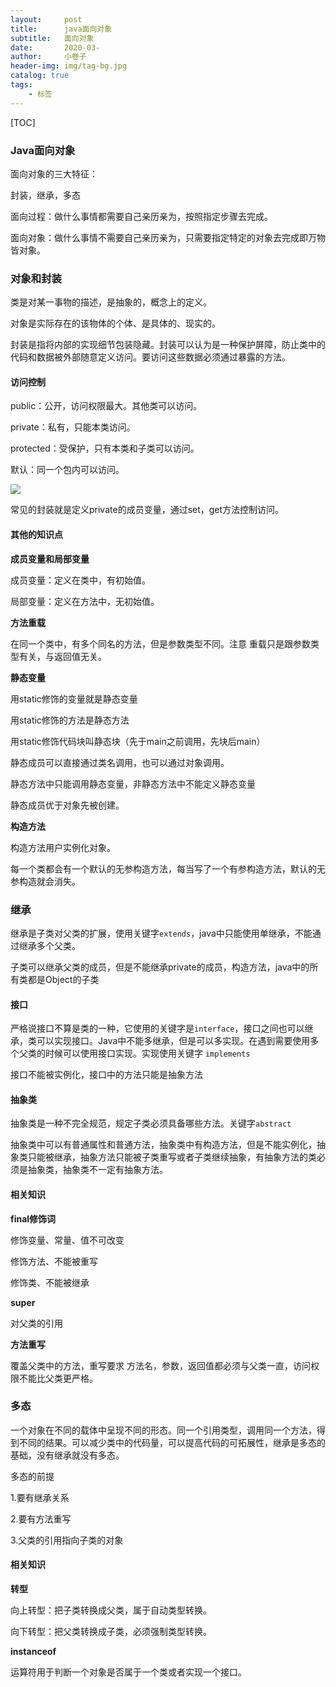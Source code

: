 ```yaml
---
layout:     post  
title:      java面向对象 
subtitle:   面向对象
date:       2020-03-
author:     小卷子
header-img: img/tag-bg.jpg
catalog: true
tags:
    - 标签
---
```


[TOC]

### Java面向对象

面向对象的三大特征：

封装，继承，多态

面向过程：做什么事情都需要自己亲历亲为，按照指定步骤去完成。

面向对象：做什么事情不需要自己亲历亲为，只需要指定特定的对象去完成即万物皆对象。

### 对象和封装

类是对某一事物的描述，是抽象的，概念上的定义。

对象是实际存在的该物体的个体、是具体的、现实的。

封装是指将内部的实现细节包装隐藏。封装可以认为是一种保护屏障，防止类中的代码和数据被外部随意定义访问。要访问这些数据必须通过暴露的方法。

#### 访问控制

public：公开，访问权限最大。其他类可以访问。

private：私有，只能本类访问。

protected：受保护，只有本类和子类可以访问。

默认：同一个包内可以访问。

![](https://tva1.sinaimg.cn/large/00831rSTly1gd4zf8ad8hj30gq07wmxj.jpg)



常见的封装就是定义private的成员变量，通过set，get方法控制访问。

#### 其他的知识点

**成员变量和局部变量**

成员变量：定义在类中，有初始值。

局部变量：定义在方法中，无初始值。

**方法重载**

在同一个类中，有多个同名的方法，但是参数类型不同。注意 重载只是跟参数类型有关，与返回值无关。

**静态变量**

用static修饰的变量就是静态变量

用static修饰的方法是静态方法

用static修饰代码块叫静态块（先于main之前调用，先块后main）

静态成员可以直接通过类名调用，也可以通过对象调用。

静态方法中只能调用静态变量，非静态方法中不能定义静态变量

静态成员优于对象先被创建。

**构造方法**

构造方法用户实例化对象。

每一个类都会有一个默认的无参构造方法，每当写了一个有参构造方法，默认的无参构造就会消失。





### 继承

继承是子类对父类的扩展，使用关键字`extends`，java中只能使用单继承，不能通过继承多个父类。

子类可以继承父类的成员，但是不能继承private的成员，构造方法，java中的所有类都是Object的子类



#### 接口

严格说接口不算是类的一种，它使用的关键字是`interface`，接口之间也可以继承，类可以实现接口。Java中不能多继承，但是可以多实现。在遇到需要使用多个父类的时候可以使用接口实现。实现使用关键字 `implements`

接口不能被实例化，接口中的方法只能是抽象方法

#### 抽象类

抽象类是一种不完全规范，规定子类必须具备哪些方法。关键字`abstract`

抽象类中可以有普通属性和普通方法，抽象类中有构造方法，但是不能实例化，抽象类只能被继承，抽象方法只能被子类重写或者子类继续抽象，有抽象方法的类必须是抽象类，抽象类不一定有抽象方法。



#### 相关知识

**final修饰词**

修饰变量、常量、值不可改变

修饰方法、不能被重写

修饰类、不能被继承

**super**

对父类的引用

**方法重写**

覆盖父类中的方法，重写要求 方法名，参数，返回值都必须与父类一直，访问权限不能比父类更严格。



### 多态

一个对象在不同的载体中呈现不同的形态。同一个引用类型，调用同一个方法，得到不同的结果。可以减少类中的代码量，可以提高代码的可拓展性，继承是多态的基础，没有继承就没有多态。

多态的前提

  1.要有继承关系

  2.要有方法重写

  3.父类的引用指向子类的对象



#### 相关知识

**转型**

向上转型：把子类转换成父类，属于自动类型转换。

向下转型：把父类转换成子类，必须强制类型转换。

**instanceof**

运算符用于判断一个对象是否属于一个类或者实现一个接口。






